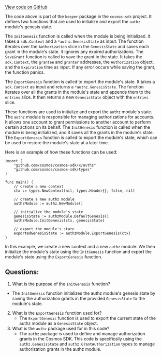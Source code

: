 [View code on GitHub](https://github.com/cosmos/cosmos-sdk.git/x/authz/keeper/genesis.go)

The code above is part of the `keeper` package in the `cosmos-sdk` project. It defines two functions that are used to initialize and export the `authz` module's genesis state.

The `InitGenesis` function is called when the module is being initialized. It takes a `sdk.Context` and a `*authz.GenesisState` as input. The function iterates over the `Authorization` slice in the `GenesisState` and saves each grant in the module's state. It ignores any expired authorizations. The `SaveGrant` function is called to save the grant in the state. It takes the `sdk.Context`, the `grantee` and `granter` addresses, the `Authorization` object, and the `Expiration` time as input. If any error occurs while saving the grant, the function panics.

The `ExportGenesis` function is called to export the module's state. It takes a `sdk.Context` as input and returns a `*authz.GenesisState`. The function iterates over all the grants in the module's state and appends them to the `entries` slice. It then returns a new `GenesisState` object with the `entries` slice.

These functions are used to initialize and export the `authz` module's state. The `authz` module is responsible for managing authorizations for accounts. It allows one account to grant permissions to another account to perform certain actions on its behalf. The `InitGenesis` function is called when the module is being initialized, and it saves all the grants in the module's state. The `ExportGenesis` function is called to export the module's state, which can be used to restore the module's state at a later time.

Here is an example of how these functions can be used:

```
import (
    "github.com/cosmos/cosmos-sdk/x/authz"
    "github.com/cosmos/cosmos-sdk/types"
)

func main() {
    // create a new context
    ctx := types.NewContext(nil, types.Header{}, false, nil)

    // create a new authz module
    authzModule := authz.NewModule()

    // initialize the module's state
    genesisState := authzModule.DefaultGenesis()
    authzModule.InitGenesis(ctx, genesisState)

    // export the module's state
    exportedGenesisState := authzModule.ExportGenesis(ctx)
}
```

In this example, we create a new context and a new `authz` module. We then initialize the module's state using the `InitGenesis` function and export the module's state using the `ExportGenesis` function.
## Questions: 
 1. What is the purpose of the `InitGenesis` function?
   - The `InitGenesis` function initializes the authz module's genesis state by saving the authorization grants in the provided `GenesisState` to the module's state.
2. What is the `ExportGenesis` function used for?
   - The `ExportGenesis` function is used to export the current state of the authz module as a `GenesisState` object.
3. What is the `authz` package used for in this code?
   - The `authz` package is used to define and manage authorization grants in the Cosmos SDK. This code is specifically using the `authz.GenesisState` and `authz.GrantAuthorization` types to manage authorization grants in the authz module.